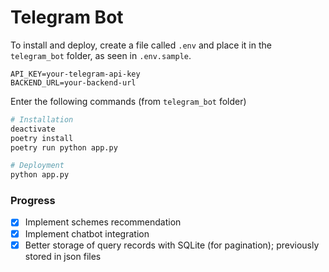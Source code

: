 # Telegram Bot

To install and deploy, create a file called `.env` and place it in the `telegram_bot` folder, as seen in `.env.sample`.

```env
API_KEY=your-telegram-api-key
BACKEND_URL=your-backend-url
```

Enter the following commands (from `telegram_bot` folder)

```bash
# Installation
deactivate
poetry install
poetry run python app.py

# Deployment
python app.py
```

### Progress

- [x] Implement schemes recommendation
- [x] Implement chatbot integration
- [x] Better storage of query records with SQLite (for pagination); previously stored in json files